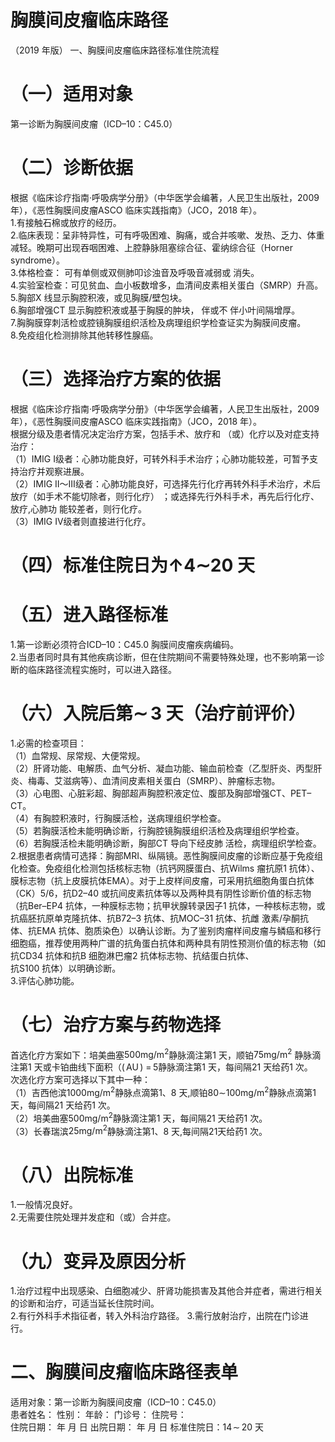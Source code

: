 # 胸膜间皮瘤临床路径  
（2019 年版） 一、胸膜间皮瘤临床路径标准住院流程  
# （一）适用对象  
第一诊断为胸膜间皮瘤（ICD–10：C45.0）  
# （二）诊断依据  
根据《临床诊疗指南·呼吸病学分册》（中华医学会编著，人民卫生出版社，2009 年），《恶性胸膜间皮瘤ASCO 临床实践指南》（JCO，2018 年）。  
1.有接触石棉或放疗的经历。  
2.临床表现：呈非特异性，可有呼吸困难、胸痛，或合并咳嗽、发热、乏力、体重减轻。晚期可出现吞咽困难、上腔静脉阻塞综合征、霍纳综合征（Horner syndrome）。  
3.体格检查： 可有单侧或双侧肺叩诊浊音及呼吸音减弱或 消失。  
4.实验室检查：可见贫血、血小板数增多，血清间皮素相关蛋白（SMRP）升高。  
5.胸部X 线显示胸腔积液，或见胸膜/壁包块。  
6.胸部增强CT 显示胸腔积液或基于胸膜的肿块， 伴或不 伴小叶间隔增厚。  
7.胸胸膜穿刺活检或腔镜胸膜组织活检及病理组织学检查证实为胸膜间皮瘤。  
8.免疫组化检测排除其他转移性腺癌。  
# （三）选择治疗方案的依据  
根据《临床诊疗指南·呼吸病学分册》（中华医学会编著，人民卫生出版社，2009 年），《恶性胸膜间皮瘤ASCO 临床实践指南》（JCO，2018 年）。  
根据分级及患者情况决定治疗方案，包括手术、放疗和
（或）化疗以及对症支持治疗：  
（1）IMIG Ⅰ级者：心肺功能良好，可转外科手术治疗；心肺功能较差，可暂予支持治疗并观察进展。  
（2）IMIG Ⅱ～Ⅲ级者：心肺功能良好，可选择先行化疗再转外科手术治疗，术后放疗（如手术不能切除者，则行化疗） ；或选择先行外科手术，再先后行化疗、放疗,心肺功 能较差者，则行化疗。  
（3）IMIG Ⅳ级者则直接进行化疗。  
# （四）标准住院日为$\mathord{\uparrow}4\mathord{\sim}20$ 天  
# （五）进入路径标准  
1.第一诊断必须符合ICD–10：C45.0 胸膜间皮瘤疾病编码。  
2.当患者同时具有其他疾病诊断，但在住院期间不需要特殊处理，也不影响第一诊断的临床路径流程实施时，可以进入路径。  
# （六）入院后第$\sim\!\!3$ 天（治疗前评价）  
1.必需的检查项目：  
（1）血常规、尿常规、大便常规。  
（2）肝肾功能、电解质、血气分析、凝血功能、输血前检查（乙型肝炎、丙型肝炎、梅毒、艾滋病等）、血清间皮素相关蛋白（SMRP）、肿瘤标志物。  
（3）心电图、心脏彩超、胸部超声胸腔积液定位、腹部及胸部增强CT、PET–CT。  
（4）有胸腔积液时，行胸膜活检，送病理组织学检查。  
（5）若胸膜活检未能明确诊断，行胸腔镜胸膜组织活检及病理组织学检查。  
（6）若胸膜活检未能明确诊断，胸部CT 导向下经皮肺 活检，病理组织学检查。  
2.根据患者病情可选择：胸部MRI、纵隔镜。恶性胸膜间皮瘤的诊断应基于免疫组化检查。免疫组化检测包括核标志物（抗钙网膜蛋白、抗Wilms 瘤抗原1 抗体）、膜标志物（抗上皮膜抗体EMA）。对于上皮样间皮瘤，可采用抗细胞角蛋白抗体（CK）5/6，抗D2–40 或抗间皮素抗体等以及两种具有阴性诊断价值的标志物（抗Ber–EP4 抗体，一种膜标志物；抗甲状腺转录因子1 抗体，一种核标志物，或抗癌胚抗原单克隆抗体、抗B72–3 抗体、抗MOC–31 抗体、抗雌 激素/孕酮抗体、抗EMA 抗体、胞质染色）以确认诊断。为了鉴别肉瘤样间皮瘤与鳞癌和移行细胞癌，推荐使用两种广谱的抗角蛋白抗体和两种具有阴性预测价值的标志物（如抗CD34 抗体和抗B 细胞淋巴瘤2 抗体标志物、抗结蛋白抗体、  
抗S100 抗体）以明确诊断。  
3.评估心肺功能。  
# （七）治疗方案与药物选择  
首选化疗方案如下：培美曲塞$500\mathrm{{m}g/\mathrm{{m}^{2}}}$静脉滴注第1 天，顺铂$75\mathrm{{mg/m}^{2}}$ 静脉滴注第1 天或卡铂曲线下面积（$(\,\mathrm{AU}\,)\ =\!\!5$静脉滴注第1 天，每间隔21 天给药1 次。  
次选化疗方案可选择以下其中一种：  
（1）吉西他滨$1000\mathrm{{mg/m^{2}}}$静脉点滴第1、8 天,顺铂$80\sim$$100\mathrm{{mg/m^{2}}}$静脉点滴第1 天，每间隔21 天给药1 次。  
（2）培美曲塞$500\mathrm{{m}g/\mathrm{{m}^{2}}}$静脉滴注第1 天，每间隔21 天给药1 次。  
（3）长春瑞滨$25\mathrm{{mg/m}^{2}}$静脉滴注第1、8 天,每间隔21天给药1 次。  
# （八）出院标准  
1.一般情况良好。  
2.无需要住院处理并发症和（或）合并症。  
# （九）变异及原因分析  
1.治疗过程中出现感染、白细胞减少、肝肾功能损害及其他合并症者，需进行相关的诊断和治疗，可适当延长住院时间。  
2.有行外科手术指征者，转入外科治疗路径。  3.需行放射治疗，出院在门诊进行。  
# 二、胸膜间皮瘤临床路径表单  
适用对象：第一诊断为胸膜间皮瘤（ICD–10：C45.0）  
患者姓名：             性别：    年龄：      门诊号：        住院号：  
住院日期：    年    月    日 出院日期：    年   月   日   标准住院日：$14\!\sim\!\!20$ 天  
